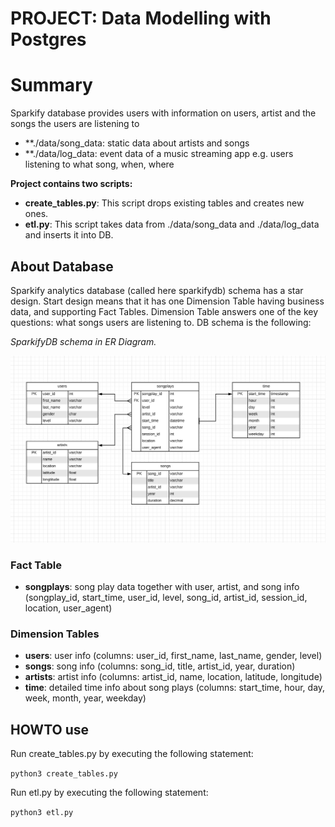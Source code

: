 
# PROJECT: Data Modelling with Postgres
# Summary

Sparkify database provides users with information on users, artist and the songs the users are listening to


* **./data/song_data: static data about artists and songs
* **./data/log_data: event data of a music streaming app  e.g. users listening to what song, when, where

**Project contains two scripts:**

* **create_tables.py**: This script drops existing tables and creates new ones.
* **etl.py**: This script takes data from ./data/song_data and ./data/log_data and inserts it into DB.

## About Database

Sparkify analytics database (called here sparkifydb) schema has a star design. Start design means that it has one Dimension Table having business data, and supporting Fact Tables. Dimension Table answers one of the key questions: what songs users are listening to. DB schema is the following:

_*SparkifyDB schema in ER Diagram.*_

![SparkifyDB schema as ER Diagram](./ERDSparkify.png)

### Fact Table

* **songplays**: song play data together with user, artist, and song info (songplay_id, start_time, user_id, level, song_id, artist_id, session_id, location, user_agent)

### Dimension Tables

* **users**: user info (columns: user_id, first_name, last_name, gender, level)
* **songs**: song info (columns: song_id, title, artist_id, year, duration)
* **artists**: artist info (columns: artist_id, name, location, latitude, longitude)
* **time**: detailed time info about song plays (columns: start_time, hour, day, week, month, year, weekday)


## HOWTO use
Run create_tables.py by executing the following statement:

`python3 create_tables.py`

Run etl.py by executing the following statement:

`python3 etl.py`
